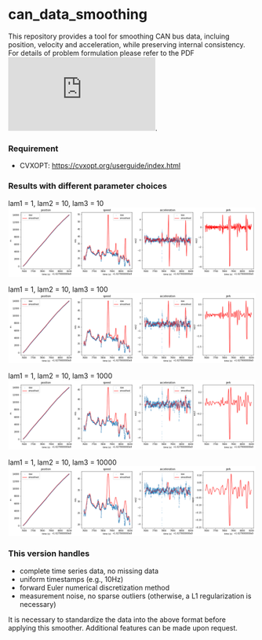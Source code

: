 # can_data_smoothing

This repository provides a tool for smoothing CAN bus data, incluing position, velocity and acceleration, while preserving internal consistency.
For details of problem formulation please refer to the PDF ![](https://github.com/yanb514/can_data_smoothing/blob/main/can_bus_smoothing_doc.pdf).

### Requirement
- CVXOPT: https://cvxopt.org/userguide/index.html

### Results with different parameter choices
lam1 = 1, lam2 = 10, lam3 = 10
![](https://github.com/yanb514/can_data_smoothing/blob/main/figures/1_10_10.png)

lam1 = 1, lam2 = 10, lam3 = 100
![](https://github.com/yanb514/can_data_smoothing/blob/main/figures/1_10_100.png)

lam1 = 1, lam2 = 10, lam3 = 1000
![](https://github.com/yanb514/can_data_smoothing/blob/main/figures/1_10_1000.png)

lam1 = 1, lam2 = 10, lam3 = 10000
![](https://github.com/yanb514/can_data_smoothing/blob/main/figures/1_10_10000.png)

### This version handles
- complete time series data, no missing data
- uniform timestamps (e.g., 10Hz)
- forward Euler numerical discretization method
- measurement noise, no sparse outliers (otherwise, a L1 regularization is necessary)

It is necessary to standardize the data into the above format before applying this smoother. Additional features can be made upon request.
